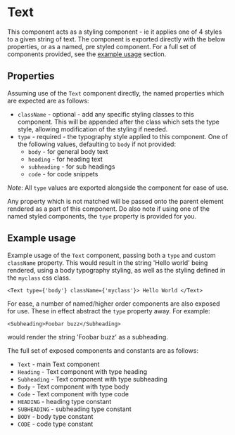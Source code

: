 # Text

This component acts as a styling component - ie it applies one of 4 styles to
a given string of text. The component is exported directly with the below
properties, or as a named, pre styled component. For a full set of components
provided, see the [example usage](#example-usage) section.

## Properties

Assuming use of the `Text` component directly, the named properties which are
expected are as follows:

- `className` - optional - add any specific styling classes to this component.
This will be appended after the class which sets the type style, allowing
modification of the styling if needed.
- `type` - required - the typography style applied to this component. One of
the following values, defaulting to `body` if not provided:
    - `body` - for general body text
    - `heading` - for heading text
    - `subheading` - for sub headings
    - `code` - for code snippets

_Note_: All `type` values are exported alongside the component for ease of use.

Any property which is not matched will be passed onto the parent element
rendered as a part of this component. Do also note if using one of the named
styled components, the `type` property is provided for you.

## Example usage

Example usage of the `Text` component, passing both a `type` and custom 
`className` property. This would result in the string 'Hello world' being
rendered, using a body typography styling, as well as the styling defined in
the `myclass` css class.

```
<Text type={'body'} className={'myclass'}> Hello World </Text>
```

For ease, a number of named/higher order components are also exposed for use.
These in effect abstract the `type` property away. For example:

```
<Subheading>Foobar buzz</Subheading>
```

would render the string 'Foobar buzz' as a subheading.

The full set of exposed components and constants are as follows:

- `Text` - main Text component
- `Heading` - Text component with type heading
- `Subheading` - Text component with type subheading
- `Body` - Text component with type body
- `Code` - Text component with type code
- `HEADING` - heading type constant
- `SUBHEADING` - subheading type constant
- `BODY` - body type constant
- `CODE` - code type constant